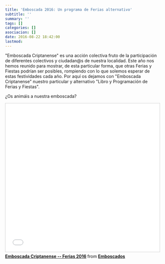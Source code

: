 ```yaml
---
title: 'Emboscada 2016: Un programa de Ferias alternativo'
subtitle: ''
summary: ''
tags: []
categories: []
asociacion: []
date: 2016-08-22 18:42:00
lastmod:
---
```


"Emboscada Criptanense" es una acción colectiva fruto de la participación de diferentes colectivos y ciudadan@s de nuestra localidad. Este año nos hemos reunido para mostrar, de esta particular forma, que otras Ferias y Fiestas podrían ser posibles, rompiendo con lo que solemos esperar de estas festividades cada año.
Por aquí os dejamos con "Emboscada Criptanense" nuestro particular y alternativo "Libro y Programación de Ferias y Fiestas".

¿Os animáis a nuestra emboscada?

<iframe src="//www.slideshare.net/slideshow/embed_code/key/azmVIYmDLtfEbW" width="595" height="485" frameborder="0" marginwidth="0" marginheight="0" scrolling="no" style="border:1px solid #CCC; border-width:1px; margin-bottom:5px; max-width: 100%;" allowfullscreen> </iframe> <div style="margin-bottom:5px"> <strong> <a href="//www.slideshare.net/Emboscados/emboscada-criptanense-ferias-2016" title="Emboscada Criptanense -- Ferias 2016" target="_blank">Emboscada Criptanense -- Ferias 2016</a> </strong> from <strong><a target="_blank" href="//www.slideshare.net/Emboscados">Emboscados</a></strong> </div>
